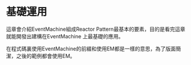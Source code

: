 # 基礎運用

這章會介紹EventMachine組成Reactor Pattern最基本的要素，目的是看完這章就能開發出建構在EventMachine 上最基礎的應用。

在程式碼裏使用EventMachine的前綴和使用EM都是一樣的意思，為了版面簡潔，之後的範例都會使用EM。

